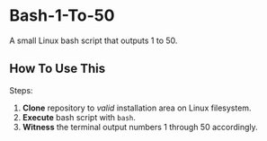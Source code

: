 # Bash-1-To-50
A small Linux bash script that outputs 1 to 50.

## How To Use This ##
Steps:
1. **Clone** repository to *valid* installation area on Linux filesystem.
2. **Execute** bash script with ``bash``.
3. **Witness** the terminal output numbers 1 through 50 accordingly.
